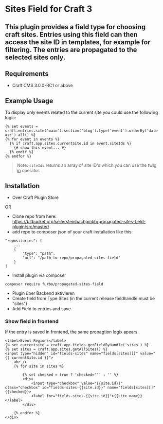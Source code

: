 # Sites Field for Craft 3

This plugin provides a field type for choosing craft sites. Entries using this field can then access the site ID in templates, for example for filtering.
The entries are  propagated to the selected sites only.
---

## Requirements

* Craft CMS 3.0.0-RC1 or above

## Example Usage

To display only events related to the current site you could use the following logic:

```twig
{% set events = craft.entries.site('main').section('blog').type('event').orderBy('date asc').all() %}
{% for event in events %}
  {% if craft.app.sites.currentSite.id in event.siteIds %}
    {# show this event... #}
  {% endif %}
{% endfor %}
```

> Note: `siteIds` returns an array of site ID's which you can use the twig [in](https://twig.symfony.com/doc/2.x/templates.html#containment-operator) operator.


## Installation

- Over Craft Plugin Store

OR

- Clone repo from here:
https://bitbucket.org/seilersteinbachgmbh/propagated-sites-field-plugin/src/master/
- add repo to composer json of your craft installation like this:
```
"repositories": [
    ...
    {
        "type": "path",
        "url": "/path-to-repo/propagated-sites-field"
    }
]
```

- Install plugin via composer
```
composer require furbo/propagated-sites-field
```
- Plugin über Backend aktivieren
- Create field from Type Sites (in the current release fieldhandle must be "sites")
- Add Field to entries and save

### Show field in frontend

If the entry is saved in frontend, the same propagtion logix apears

```
<label>Event Regions</label>
{% set currentsite = craft.app.fields.getFieldByHandle('sites') %}
{% set sites = craft.app.sites.getAllSites() %}
<input type="hidden" id="fields-sites" name="fields[sites][]" value="{{ currentSite.id }}">
	<br />
	{% for site in sites %}

        {% set checked = true ? 'checked=""' : '' %}
        <div>
            <input type="checkbox" value="{{site.id}}" class="checkbox" id="fields-sites-{{site.id}}" name="fields[sites][]" {{checked}}>
            <label for="fields-sites-{{site.id}}">{{site.name}}</label>
        </div>

    {% endfor %}
</div>
```

